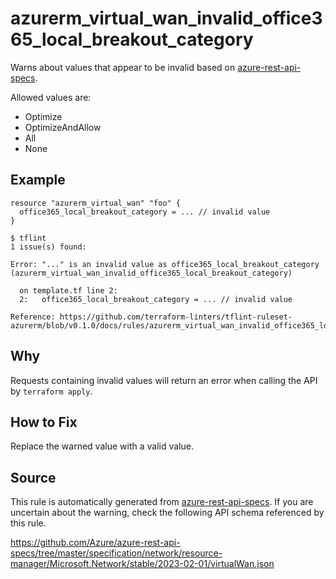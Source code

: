 <!--- This file generated by `tools/apispec-rule-gen/main.go`. DO NOT EDIT --->

# azurerm_virtual_wan_invalid_office365_local_breakout_category

Warns about values that appear to be invalid based on [azure-rest-api-specs](https://github.com/Azure/azure-rest-api-specs).

Allowed values are:
- Optimize
- OptimizeAndAllow
- All
- None

## Example

```hcl
resource "azurerm_virtual_wan" "foo" {
  office365_local_breakout_category = ... // invalid value
}
```

```
$ tflint
1 issue(s) found:

Error: "..." is an invalid value as office365_local_breakout_category (azurerm_virtual_wan_invalid_office365_local_breakout_category)

  on template.tf line 2:
  2:   office365_local_breakout_category = ... // invalid value

Reference: https://github.com/terraform-linters/tflint-ruleset-azurerm/blob/v0.1.0/docs/rules/azurerm_virtual_wan_invalid_office365_local_breakout_category.md

```

## Why

Requests containing invalid values will return an error when calling the API by `terraform apply`.

## How to Fix

Replace the warned value with a valid value.

## Source

This rule is automatically generated from [azure-rest-api-specs](https://github.com/Azure/azure-rest-api-specs). If you are uncertain about the warning, check the following API schema referenced by this rule.

https://github.com/Azure/azure-rest-api-specs/tree/master/specification/network/resource-manager/Microsoft.Network/stable/2023-02-01/virtualWan.json
